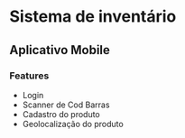 # Sistema de inventário
## Aplicativo Mobile
### Features

- Login
- Scanner de Cod Barras
- Cadastro do produto
- Geolocalização do produto